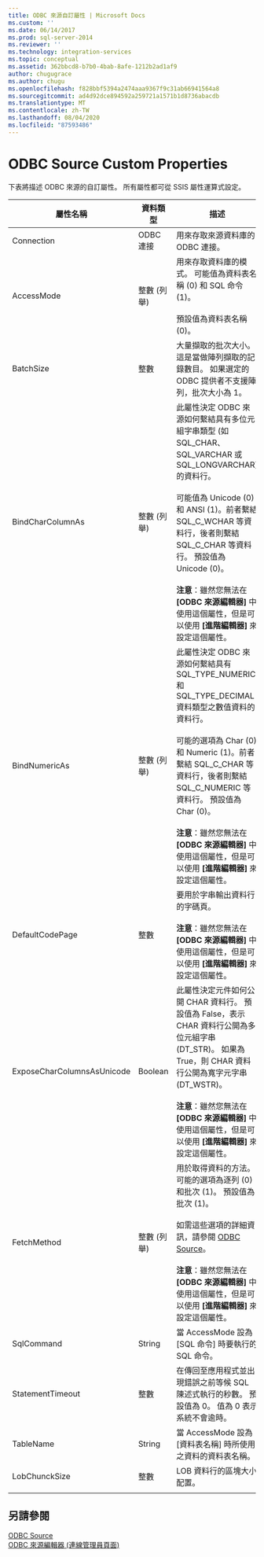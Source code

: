 ```yaml
---
title: ODBC 來源自訂屬性 | Microsoft Docs
ms.custom: ''
ms.date: 06/14/2017
ms.prod: sql-server-2014
ms.reviewer: ''
ms.technology: integration-services
ms.topic: conceptual
ms.assetid: 362bbcd8-b7b0-4bab-8afe-1212b2ad1af9
author: chugugrace
ms.author: chugu
ms.openlocfilehash: f828bbf5394a2474aaa9367f9c31ab66941564a8
ms.sourcegitcommit: ad4d92dce894592a259721a1571b1d8736abacdb
ms.translationtype: MT
ms.contentlocale: zh-TW
ms.lasthandoff: 08/04/2020
ms.locfileid: "87593486"
---
```

# <a name="odbc-source-custom-properties"></a>ODBC Source Custom Properties
  下表將描述 ODBC 來源的自訂屬性。 所有屬性都可從 SSIS 屬性運算式設定。  
  
|屬性名稱|資料類型|描述|  
|-------------------|---------------|-----------------|  
|Connection|ODBC 連接|用來存取來源資料庫的 ODBC 連接。|  
|AccessMode|整數 (列舉)|用來存取資料庫的模式。 可能值為資料表名稱 (0) 和 SQL 命令(1)。<br /><br /> 預設值為資料表名稱 (0)。|  
|BatchSize|整數|大量擷取的批次大小。 這是當做陣列擷取的記錄數目。 如果選定的 ODBC 提供者不支援陣列，批次大小為 1。|  
|BindCharColumnAs|整數 (列舉)|此屬性決定 ODBC 來源如何繫結具有多位元組字串類型 (如 SQL_CHAR、SQL_VARCHAR 或 SQL_LONGVARCHAR) 的資料行。<br /><br /> 可能值為 Unicode (0) 和 ANSI (1)。前者繫結 SQL_C_WCHAR 等資料行，後者則繫結 SQL_C_CHAR 等資料行。 預設值為 Unicode (0)。<br /><br /> **注意**：雖然您無法在 **[ODBC 來源編輯器]** 中使用這個屬性，但是可以使用 **[進階編輯器]** 來設定這個屬性。|  
|BindNumericAs|整數 (列舉)|此屬性決定 ODBC 來源如何繫結具有 SQL_TYPE_NUMERIC 和 SQL_TYPE_DECIMAL 資料類型之數值資料的資料行。<br /><br /> 可能的選項為 Char (0) 和 Numeric (1)。前者繫結 SQL_C_CHAR 等資料行，後者則繫結 SQL_C_NUMERIC 等資料行。 預設值為 Char (0)。<br /><br /> **注意**：雖然您無法在 **[ODBC 來源編輯器]** 中使用這個屬性，但是可以使用 **[進階編輯器]** 來設定這個屬性。|  
|DefaultCodePage|整數|要用於字串輸出資料行的字碼頁。<br /><br /> **注意**：雖然您無法在 **[ODBC 來源編輯器]** 中使用這個屬性，但是可以使用 **[進階編輯器]** 來設定這個屬性。|  
|ExposeCharColumnsAsUnicode|Boolean|此屬性決定元件如何公開 CHAR 資料行。 預設值為 False，表示 CHAR 資料行公開為多位元組字串 (DT_STR)。 如果為 True，則 CHAR 資料行公開為寬字元字串 (DT_WSTR)。<br /><br /> **注意**：雖然您無法在 **[ODBC 來源編輯器]** 中使用這個屬性，但是可以使用 **[進階編輯器]** 來設定這個屬性。|  
|FetchMethod|整數 (列舉)|用於取得資料的方法。 可能的選項為逐列 (0) 和批次 (1)。 預設值為批次 (1)。<br /><br /> 如需這些選項的詳細資訊，請參閱 [ODBC Source](odbc-source.md)。<br /><br /> **注意**：雖然您無法在 **[ODBC 來源編輯器]** 中使用這個屬性，但是可以使用 **[進階編輯器]** 來設定這個屬性。|  
|SqlCommand|String|當 AccessMode 設為 [SQL 命令] 時要執行的 SQL 命令。|  
|StatementTimeout|整數|在傳回至應用程式並出現錯誤之前等候 SQL 陳述式執行的秒數。 預設值為 0。 值為 0 表示系統不會逾時。|  
|TableName|String|當 AccessMode 設為 [資料表名稱] 時所使用之資料的資料表名稱。|  
|LobChunckSize|整數|LOB 資料行的區塊大小配置。|  
||||  
  
## <a name="see-also"></a>另請參閱  
 [ODBC Source](odbc-source.md)   
 [ODBC 來源編輯器 &#40;連線管理員頁面&#41;](../odbc-source-editor-connection-manager-page.md)  
  
  
